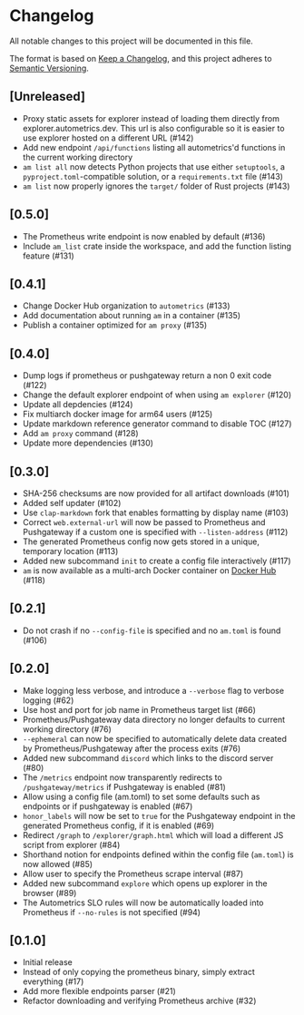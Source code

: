 # Changelog

All notable changes to this project will be documented in this file.

The format is based on [Keep a Changelog](https://keepachangelog.com/en/1.0.0/),
and this project adheres to [Semantic Versioning](https://semver.org/spec/v2.0.0.html).

## [Unreleased]

- Proxy static assets for explorer instead of loading them directly from explorer.autometrics.dev. This url is also configurable so it is easier to use explorer hosted on a different URL (#142)
- Add new endpoint `/api/functions` listing all autometrics'd functions in the current
  working directory
- `am list all` now detects Python projects that use either `setuptools`, a
  `pyproject.toml`-compatible solution, or a `requirements.txt` file (#143)
- `am list` now properly ignores the `target/` folder of Rust projects (#143)

## [0.5.0]

- The Prometheus write endpoint is now enabled by default (#136)
- Include `am_list` crate inside the workspace, and add the function listing feature (#131)

## [0.4.1]

- Change Docker Hub organization to `autometrics` (#133)
- Add documentation about running `am` in a container (#135)
- Publish a container optimized for `am proxy` (#135)

## [0.4.0]

- Dump logs if prometheus or pushgateway return a non 0 exit code (#122)
- Change the default explorer endpoint of when using `am explorer` (#120)
- Update all depdencies (#124)
- Fix multiarch docker image for arm64 users (#125)
- Update markdown reference generator command to disable TOC (#127)
- Add `am proxy` command (#128)
- Update more dependencies (#130)

## [0.3.0]

- SHA-256 checksums are now provided for all artifact downloads (#101)
- Added self updater (#102)
- Use `clap-markdown` fork that enables formatting by display name (#103)
- Correct `web.external-url` will now be passed to Prometheus and Pushgateway
  if a custom one is specified with `--listen-address` (#112)
- The generated Prometheus config now gets stored in a unique, temporary location (#113)
- Added new subcommand `init` to create a config file interactively (#117)
- `am` is now available as a multi-arch Docker container on [Docker Hub](https://hub.docker.com/repository/docker/fiberplane/am/general) (#118)

## [0.2.1]

- Do not crash if no `--config-file` is specified and no `am.toml` is found (#106)

## [0.2.0]

- Make logging less verbose, and introduce a `--verbose` flag to verbose logging (#62)
- Use host and port for job name in Prometheus target list (#66)
- Prometheus/Pushgateway data directory no longer defaults to current working directory (#76)
- `--ephemeral` can now be specified to automatically delete data created by
  Prometheus/Pushgateway after the process exits (#76)
- Added new subcommand `discord` which links to the discord server (#80)
- The `/metrics` endpoint now transparently redirects to `/pushgateway/metrics` if
  Pushgateway is enabled (#81)
- Allow using a config file (am.toml) to set some defaults such as endpoints or
  if pushgateway is enabled (#67)
- `honor_labels` will now be set to `true` for the Pushgateway endpoint
  in the generated Prometheus config, if it is enabled (#69)
- Redirect `/graph` to `/explorer/graph.html` which will load a different JS
  script from explorer (#84)
- Shorthand notion for endpoints defined within the config file (`am.toml`) is now
  allowed (#85)
- Allow user to specify the Prometheus scrape interval (#87)
- Added new subcommand `explore` which opens up explorer in the browser (#89)
- The Autometrics SLO rules will now be automatically loaded into Prometheus if
  `--no-rules` is not specified (#94)

## [0.1.0]

- Initial release
- Instead of only copying the prometheus binary, simply extract everything (#17)
- Add more flexible endpoints parser (#21)
- Refactor downloading and verifying Prometheus archive (#32)
